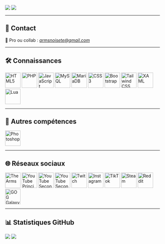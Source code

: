 <div align="left">
    <img src="https://komarev.com/ghpvc/?username=ArmsYT&&style=flat-square" />
    <a href="https://paypal.me/armsonyt" target="_blank">
        <img src="https://img.shields.io/badge/Donate-PayPal-blue.svg?style=flat-square&logo=paypal"/>
    </a>
</div>

---

## 💬 Contact

📧 Pro ou collab : *armsnoisete@gmail.com*


---

## 🛠️ Connaissances

<div align="left">
    <a href="https://en.wikipedia.org/wiki/HTML5" target="_blank"><img src="https://profilinator.rishav.dev/skills-assets/html5-original-wordmark.svg" alt="HTML5" height="50"/></a>
    <a href="https://www.php.net/" target="_blank"><img src="https://profilinator.rishav.dev/skills-assets/php-original.svg" alt="PHP" height="50"/></a>
    <a href="https://www.javascript.com/" target="_blank"><img src="https://profilinator.rishav.dev/skills-assets/javascript-original.svg" alt="JavaScript" height="50"/></a>
    <a href="https://www.mysql.com/" target="_blank"><img src="https://profilinator.rishav.dev/skills-assets/mysql-original-wordmark.svg" alt="MySQL" height="50"/></a>
    <a href="https://mariadb.org/" target="_blank"><img src="https://profilinator.rishav.dev/skills-assets/mariadb.png" alt="MariaDB" height="50"/></a>
    <a href="https://www.w3schools.com/css/" target="_blank"><img src="https://profilinator.rishav.dev/skills-assets/css3-original-wordmark.svg" alt="CSS3" height="50"/></a>
    <a href="https://getbootstrap.com/" target="_blank"><img src="https://profilinator.rishav.dev/skills-assets/bootstrap-plain.svg" alt="Bootstrap" height="50"/></a>
    <a href="https://tailwindcss.com/" target="_blank"><img src="https://profilinator.rishav.dev/skills-assets/tailwindcss.svg" alt="Tailwind CSS" height="50"/></a>
    <a href="https://docs.microsoft.com/en-us/dotnet/desktop/wpf/xaml/" target="_blank"><img src="https://profilinator.rishav.dev/skills-assets/xaml.png" alt="XAML" height="50"/></a>
    <a href="https://fr.wikipedia.org/wiki/Lua" target="_blank"><img src="https://upload.wikimedia.org/wikipedia/commons/c/cf/Lua-Logo.svg" alt="Lua" height="50"/></a>
</div>

---

## 🎨 Autres compétences

<div align="left">
    <a href="https://www.adobe.com/in/products/photoshop.html" target="_blank"><img src="https://upload.wikimedia.org/wikipedia/commons/a/af/Adobe_Photoshop_CC_icon.svg" alt="Photoshop" height="50"/></a>
</div>

---

## 🌐 Réseaux sociaux

<div align="left">
    <a href="https://www.thearms.fr" target="_blank"><img src="https://www.thearms.fr/file/arms" alt="The Arms" height="50"/></a>
    <a href="https://www.youtube.com//@The_Arms" target="_blank"><img src="https://img.icons8.com/?size=256&id=19318&format=png" alt="YouTube Principal" height="50"/></a>
    <a href="https://www.youtube.com//@The_Arms2" target="_blank"><img src="https://img.icons8.com/?size=256&id=19318&format=png" alt="YouTube Secondaire" height="50"/></a>
    <a href="https://www.youtube.com/@The_Arms3" target="_blank"><img src="https://img.icons8.com/?size=256&id=19318&format=png" alt="YouTube Secondaire" height="50"/></a>
    <a href="https://www.twitch.tv/The_Arms" target="_blank"><img src="https://img.icons8.com/?size=256&id=7qFfaszJSlTs&format=png" alt="Twitch" height="50"/></a>
    <a href="https://www.instagram.com/Arms_Offi/" target="_blank"><img src="https://img.icons8.com/?size=256&id=32323&format=png" alt="Instagram" height="50"/></a>
    <a href="https://www.tiktok.com/@the_arms" target="_blank"><img src="https://img.icons8.com/?size=256&id=118640&format=png" alt="TikTok" height="50"/></a>
    <a href="https://steamcommunity.com/id/TheArms/" target="_blank"><img src="https://img.icons8.com/?size=256&id=62yTna5C9Gw6&format=png" alt="Steam" height="50"/></a>
    <a href="https://www.reddit.com/user/armsbg/" target="_blank"><img src="https://img.icons8.com/?size=256&id=5RTQxy0E0NUY&format=png" alt="Reddit" height="50"/></a>
    <a href="https://www.gog.com/u/The_Arms" target="_blank"><img src="https://img.icons8.com/?size=256&id=BCQohzdxiaSL&format=png" alt="GOG Galaxy" height="50"/></a>
</div>

---

## 📊 Statistiques GitHub

<div align="left">
    <img src="https://github-readme-stats.vercel.app/api?username=ArmsYT&show_icons=true&count_private=true&hide_border=true" />
    <img src="https://github-readme-stats.vercel.app/api/top-langs/?username=ArmsYT&hide_border=true&layout=compact" />
</div>

